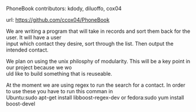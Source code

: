 PhoneBook
contributors: kdody, diluoffo, cox04

url: https://github.com/ccox04/PhoneBook 

We are writing a program that will take in records and sort them back for the user.  It will have a user \
input which contact they desire, sort through the list. Then output the intended contact.

We plan on using the unix philosphy of modularity.  This will be a key point in our project because we wo\
uld like to build something that is reuseable.

At the moment we are using regex to run the search for a contact. In order to use these you have to run this comman in\
 Ubuntu:sudo apt-get install libboost-regex-dev or fedora:sudo yum install boost-devel

